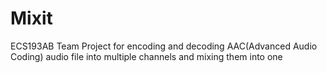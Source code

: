 # Mixit
ECS193AB Team Project for encoding and decoding AAC(Advanced Audio Coding) audio file into multiple channels and mixing them into one
